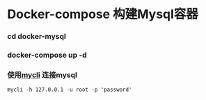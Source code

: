 # Docker-compose 构建Mysql容器
### cd docker-mysql
### docker-compose up -d
### 使用[mycli](https://www.mycli.net/) 连接mysql
```mysql based
mycli -h 127.0.0.1 -u root -p 'password'
```
